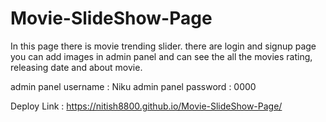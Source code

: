 # Movie-SlideShow-Page
In this page there is movie trending slider. there are login and signup page you can add images in admin panel and can see the all the movies rating, releasing date and about movie. 

admin panel username : Niku admin panel password : 0000

 Deploy Link : https://nitish8800.github.io/Movie-SlideShow-Page/
